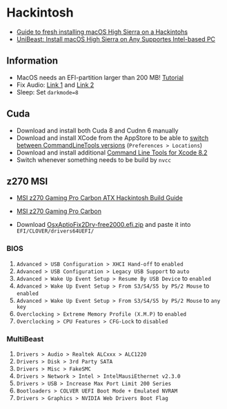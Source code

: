 # Hackintosh

* [Guide to fresh installing macOS High Sierra on a Hackintohs](http://hackintosher.com/guides/high-sierra-install-full-guide/)
* [UniBeast: Install macOS High Sierra on Any Supportes Intel-based PC](https://www.tonymacx86.com/threads/unibeast-install-macos-high-sierra-on-any-supported-intel-based-pc.235474/)

## Information

* MacOS needs an EFI-partition larger than 200 MB! [Tutorial](https://apple.stackexchange.com/questions/57597/how-to-fix-broken-efi-partition)
* Fix Audio: [Link 1](http://hackintosher.com/guides/get-hackintosh-audio-working/#step3) and [Link 2](https://www.reddit.com/r/hackintosh/comments/766tsy/cant_install_audio_msi_z270_macos_sierra/)
* Sleep: Set `darkmode=8`

## Cuda

* Download and install both Cuda 8 and Cudnn 6 manually
* Download and install XCode from the AppStore to be able to [switch between CommandLineTools versions](https://stackoverflow.com/questions/47898851/how-to-install-nvidia-cudnn-v7-for-cuda-9-1-for-tensorflow-on-os-x-high-sierra-1) (`Preferences > Locations`)
* Download and install additional [Command Line Tools for Xcode 8.2](https://developer.apple.com/download/more)
* Switch whenever something needs to be build by `nvcc`

## z270 MSI

* [MSI z270 Gaming Pro Carbon ATX Hackintosh Build Guide](http://hackintosher.com/builds/msi-z270-gaming-pro-carbon-atx-hackintosh-build-guide/)
* [MSI z270 Gaming Pro Carbon](https://www.tonymacx86.com/threads/success-msi-z270-gaming-pro-carbon-intel-core-i7-7700k-corsair-rgb-16gb-ram-geforce-gtx-1080.228994/)

* Download [OsxAptioFix2Drv-free2000.efi.zip](http://hackintosher.com/wp-content/uploads/2017/07/OsxAptioFix2Drv-free2000.efi_.zip) and paste it into `EFI/CLOVER/drivers64UEFI/`

### BIOS

1. `Advanced > USB Configuration > XHCI Hand-off` to `enabled`
1. `Advanced > USB Configuration > Legacy USB Support` to `auto`
1. `Advanced > Wake Up Event Setup > Resume By USB Device` to `enabled`
1. `Advanced > Wake Up Event Setup > From S3/S4/S5 by PS/2 Mouse` to `enabled`
1. `Advanced > Wake Up Event Setup > From S3/S4/S5 by PS/2 Mouse` to `any key`
1. `Overclocking > Extreme Memory Profile (X.M.P)` to `enabled`
1. `Overclocking > CPU Features > CFG-Lock` to `disabled`

### MultiBeast

1. `Drivers > Audio > Realtek ALCxxx > ALC1220`
1. `Drivers > Disk > 3rd Party SATA`
1. `Drivers > Misc > FakeSMC`
1. `Drivers > Network > Intel > IntelMausiEthernet v2.3.0`
1. `Drivers > USB > Increase Max Port Limit 200 Series`
1. `Bootloaders > COLVER UEFI Boot Mode + Emulated NVRAM`
1. `Drivers > Graphics > NVIDIA Web Drivers Boot Flag`
